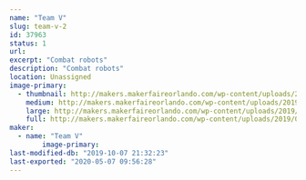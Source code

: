 ```yaml
---
name: "Team V"
slug: team-v-2
id: 37963
status: 1
url: 
excerpt: "Combat robots"
description: "Combat robots"
location: Unassigned
image-primary:
  - thumbnail: http://makers.makerfaireorlando.com/wp-content/uploads/2019/09/9F135227-60BB-44D5-AFA3-BD4031460030-150x150.png
    medium: http://makers.makerfaireorlando.com/wp-content/uploads/2019/09/9F135227-60BB-44D5-AFA3-BD4031460030-300x139.png
    large: http://makers.makerfaireorlando.com/wp-content/uploads/2019/09/9F135227-60BB-44D5-AFA3-BD4031460030-1024x473.png
    full: http://makers.makerfaireorlando.com/wp-content/uploads/2019/09/9F135227-60BB-44D5-AFA3-BD4031460030.png
maker:
  - name: "Team V"
        image-primary: 
last-modified-db: "2019-10-07 21:32:23"
last-exported: "2020-05-07 09:56:28"
---
```

